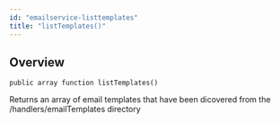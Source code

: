 ```yaml
---
id: "emailservice-listtemplates"
title: "listTemplates()"
---
```



## Overview




```luceescript
public array function listTemplates()
```

Returns an array of email templates that have been dicovered from the /handlers/emailTemplates
directory

